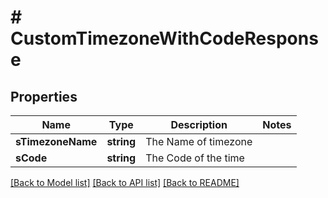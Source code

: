 # # CustomTimezoneWithCodeResponse

## Properties

Name | Type | Description | Notes
------------ | ------------- | ------------- | -------------
**sTimezoneName** | **string** | The Name of timezone |
**sCode** | **string** | The Code of the time |

[[Back to Model list]](../../README.md#models) [[Back to API list]](../../README.md#endpoints) [[Back to README]](../../README.md)

